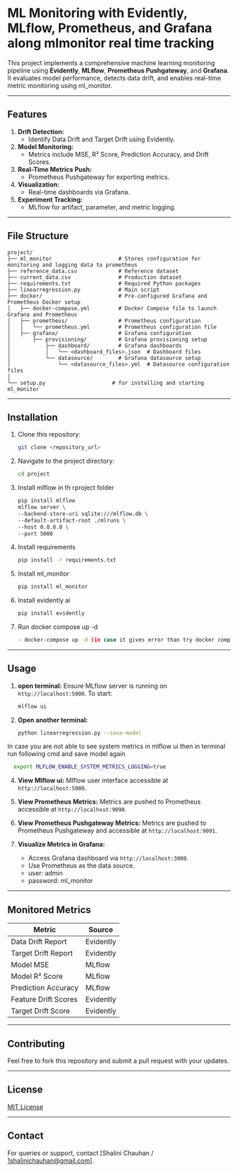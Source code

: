 # ML Monitoring with Evidently, MLflow, Prometheus, and Grafana along mlmonitor real time tracking

This project implements a comprehensive machine learning monitoring pipeline using **Evidently**, **MLflow**, **Prometheus Pushgateway**, and **Grafana**. It evaluates model performance, detects data drift, and enables real-time metric monitoring using ml_monitor.

---

## Features

1. **Drift Detection:**
   - Identify Data Drift and Target Drift using Evidently.
2. **Model Monitoring:**
   - Metrics include MSE, R² Score, Prediction Accuracy, and Drift Scores.
3. **Real-Time Metrics Push:**
   - Prometheus Pushgateway for exporting metrics.
4. **Visualization:**
   - Real-time dashboards via Grafana.
5. **Experiment Tracking:**
   - MLflow for artifact, parameter, and metric logging.
---

## File Structure

```
project/
├── ml_monitor                     # Stores configuration for monitoring and logging data to prometheus
├── reference_data.csv             # Reference dataset
├── current_data.csv               # Production dataset
├── requirements.txt               # Required Python packages
├── linearregression.py            # Main script                   
├── docker/                        # Pre-configured Grafana and Prometheus Docker setup
│   ├── docker-compose.yml         # Docker Compose file to launch Grafana and Prometheus
│   ├── prometheus/                # Prometheus configuration
│   │   └── prometheus.yml         # Prometheus configuration file
│   ├── grafana/                   # Grafana configuration
│       ├── provisioning/          # Grafana provisioning setup
│           ├── dashboard/         # Grafana dashboards
│           │   └── <dashboard_files>.json  # Dashboard files
│           └── datasource/        # Grafana datasource setup
│               └── <datasource_files>.yml  # Datasource configuration files
│         
└── setup.py                     # for installing and starting ml_monitor

```

---

## Installation

1. Clone this repository:
   ```bash
   git clone <repository_url>
   ```
2. Navigate to the project directory:
   ```bash
   cd project
   ```
3. Install mlflow in th rproject folder
   ```bash
   pip install mlflow
   mlflow server \
   --backend-store-uri sqlite:///mlflow.db \
   --default-artifact-root ./mlruns \
   --host 0.0.0.0 \
   --port 5000
   ```
2. Install requirements
   ```bash
   pip install -r requirements.txt
   ```
3. Install ml_monitor
   ```bash
   pip install ml_monitor
   ```
4. Install evidently ai
   ```bash
   pip install evidently
   ```
5. Run docker compose up -d
   ```bash
   - docker-compose up -d (in case it gives error than try docker compose up -d)
   ```
---

## Usage

1. **open terminal:**
   Ensure MLflow server is running on `http://localhost:5000`. To start:
   ```bash
   mlflow ui
   ```

2. **Open another terminal:**
    ```bash
   python linearregression.py --save-model
   ```
In case you are not able to see system metrics in mlflow ui then in terminal run following cmd and save model again
 ```bash
   export MLFLOW_ENABLE_SYSTEM_METRICS_LOGGING=true
   ```
4. **View Mlflow ui:**
   Mlflow user interface accessible at `http://localhost:5000`.
   
5. **View Prometheus Metrics:**
   Metrics are pushed to Prometheus   accessible at `http://localhost:9090`.

6. **View Prometheus Pushgateway Metrics:**
   Metrics are pushed to Prometheus Pushgateway and accessible at `http://localhost:9091`.   

7. **Visualize Metrics in Grafana:**
   - Access Grafana dashboard via `http://localhost:3000`.
   - Use Prometheus as the data source.
   - user: admin
   - password: ml_monitor
---



## Monitored Metrics

| **Metric**           | **Source**     |
|-----------------------|----------------|
| Data Drift Report    | Evidently      |
| Target Drift Report  | Evidently      |
| Model MSE            | MLflow         |
| Model R² Score       | MLflow         |
| Prediction Accuracy  | MLflow         |
| Feature Drift Scores | Evidently      |
| Target Drift Score   | Evidently      |

---

## Contributing

Feel free to fork this repository and submit a pull request with your updates.

---

## License

[MIT License](LICENSE)

---

## Contact

For queries or support, contact [Shalini Chauhan / 1shalinichauhan@gmail.com].

